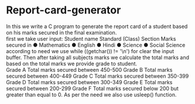 # Report-card-generator
In this we write a C program to generate the report card of a student based on his marks secured in the final examination.  
first we take user input: Student name  Standard (Class) Section Marks secured in ● Mathematics ● English ● Hindi ● Science ● Social Science according to need we use while ((getchar()) != '\n') for clear the input buffer. 
Then after taking all subjects marks we calculate the total marks and based on the total marks we provide grade to student.  
Grade A  Total marks secured between 450-500 Grade
B Total marks secured between 400-449 
Grade C Total marks secured between 350-399 Grade 
D Total marks secured between 300-349 
Grade E Total marks secured between 200-299
Grade F Total marks secured below 200 but greater than equal to 0. 
As per the need we also use usleep() function.
